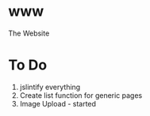 www
===

The Website

# To Do
1. jslintify everything
2. Create list function for generic pages
3. Image Upload - started
